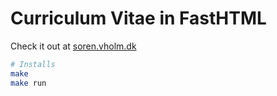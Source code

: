 # Curriculum Vitae in FastHTML

Check it out at [soren.vholm.dk](https://soren.vholm.dk)

```bash
# Installs
make
make run
```
